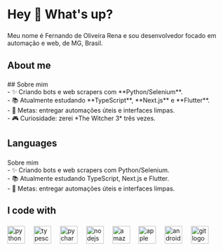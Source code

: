 <h1 align="left">Hey 👋 What's up?</h1>

###

<p align="left">Meu nome é Fernando de Oliveira Rena e sou desenvolvedor focado em automação e web, de MG, Brasil.</p>

###

<h2 align="left">About me</h2>

###

<p align="left">## Sobre mim<br>- ✨ Criando bots e web scrapers com **Python/Selenium**.<br>- 📚 Atualmente estudando **TypeScript**, **Next.js** e **Flutter**.<br>- 🎯 Metas: entregar automações úteis e interfaces limpas.<br>- 🎮 Curiosidade: zerei *The Witcher 3* três vezes.</p>

###

<h2 align="left">Languages</h2>

###

<p align="left">Sobre mim<br>- ✨ Criando bots e web scrapers com Python/Selenium.<br>- 📚 Atualmente estudando TypeScript, Next.js e Flutter.<br>- 🎯 Metas: entregar automações úteis e interfaces limpas.</p>

###

<h2 align="left">I code with</h2>

###

<div align="left">
  <img src="https://cdn.jsdelivr.net/gh/devicons/devicon/icons/python/python-original.svg" height="40" alt="python logo"  />
  <img width="12" />
  <img src="https://cdn.jsdelivr.net/gh/devicons/devicon/icons/typescript/typescript-original.svg" height="40" alt="typescript logo"  />
  <img width="12" />
  <img src="https://cdn.jsdelivr.net/gh/devicons/devicon/icons/pycharm/pycharm-original.svg" height="40" alt="pycharm logo"  />
  <img width="12" />
  <img src="https://cdn.jsdelivr.net/gh/devicons/devicon/icons/nodejs/nodejs-original.svg" height="40" alt="nodejs logo"  />
  <img width="12" />
  <img src="https://cdn.jsdelivr.net/gh/devicons/devicon/icons/amazonwebservices/amazonwebservices-line-wordmark.svg" height="40" alt="amazonwebservices logo"  />
  <img width="12" />
  <img src="https://cdn.jsdelivr.net/gh/devicons/devicon/icons/apple/apple-original.svg" height="40" alt="apple logo"  />
  <img width="12" />
  <img src="https://cdn.jsdelivr.net/gh/devicons/devicon/icons/androidstudio/androidstudio-original.svg" height="40" alt="androidstudio logo"  />
  <img width="12" />
  <img src="https://cdn.jsdelivr.net/gh/devicons/devicon/icons/git/git-original.svg" height="40" alt="git logo"  />
</div>

###
